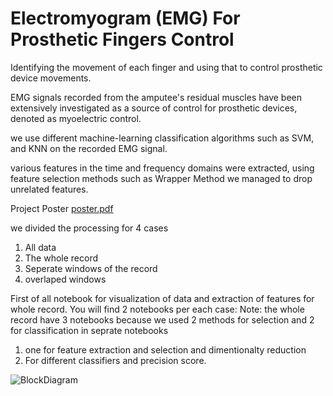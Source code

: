 # Electromyogram (EMG) For Prosthetic Fingers Control

Identifying the movement of each finger and using that to 
control prosthetic device movements.

EMG signals recorded from the amputee's residual muscles 
have been extensively investigated as a source of control 
for prosthetic devices, denoted as myoelectric control. 

we use different machine-learning classification algorithms 
such as SVM, and KNN on the recorded EMG signal.

various features in the time and frequency domains were 
extracted, using feature selection methods such as Wrapper 
Method we managed to drop unrelated features.

Project Poster  [poster.pdf](https://github.com/Nada-21/EMG-For-Prosthetic-Fingers-Control/files/14485804/poster.pdf)

we divided the processing for 4 cases
1. All data
2. The whole record
3. Seperate windows of the record
4. overlaped windows
   
First of all notebook for visualization of data and extraction of features for whole record.
You will find 2 notebooks per each case:
Note: the whole record have 3 notebooks because we used 2 methods for selection and 2 for classification in seprate notebooks

1. one for feature extraction and selection and dimentionalty reduction
2. For different classifiers and precision score.
   
![BlockDiagram](https://github.com/Nada-21/EMG-For-Prosthetic-Fingers-Control/assets/83358118/4459fb28-ec8e-4a9d-8edd-d932b5e56da3)
